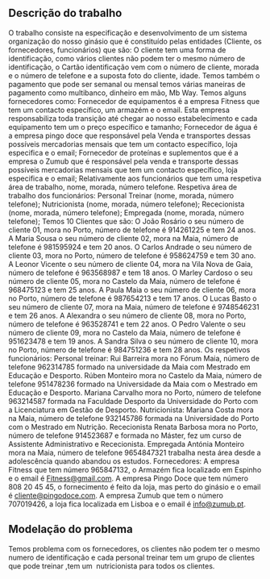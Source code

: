 


## Descrição do trabalho
O trabalho consiste na especificação e desenvolvimento de um sistema organização do nosso ginásio que é constituído pelas entidades (Cliente, os fornecedores, funcionários) que são:
O cliente tem uma forma de identificação, como vários clientes não podem ter o mesmo número de identificação, o Cartão identificação vem com o número de cliente, morada e o número de telefone e a suposta foto do cliente, idade.
Temos também o pagamento que pode ser semanal ou mensal temos várias maneiras de pagamento como multibanco, dinheiro em mão, Mb Way.
Temos alguns fornecedores como:
Fornecedor de equipamentos é a empresa Fitness que tem um contacto específico, um armazém e o email. Esta empresa responsabiliza toda transição até chegar ao nosso estabelecimento e cada equipamento tem um o preço específico e tamanho;
Fornecedor de água é a empresa pingo doce que responsável pela Venda e transportes dessas possíveis mercadorias mensais que tem um contacto específico, loja especifica e o email;
Fornecedor de proteínas e suplementos que é a empresa o Zumub que é responsável pela venda e transporte dessas possíveis mercadorias mensais que tem um contacto específico, loja especifica e o email;
Relativamente aos funcionários que tem uma respetiva área de trabalho, nome, morada, número telefone.
Respetiva área de trabalho dos funcionários:
Personal Treinar (nome, morada, número telefone);
Nutricionista (nome, morada, número telefone);
Rececionista (nome, morada, número telefone);
Empregada (nome, morada, número telefone);
Temos 10 Clientes que são:
O João Rosário o seu número de cliente 01, mora no Porto, número de telefone é 914261225 e tem 24 anos.
A Maria Sousa o seu número de cliente 02, mora na Maia, número de telefone é 981595924 e tem 20 anos.
O Carlos Andrade o seu número de cliente 03, mora no Porto, número de telefone é 958624759 e tem 30 ano.
A Leonor Vicente o seu número de cliente 04, mora na Vila Nova de Gaia, número de telefone é 963568987 e tem 18 anos.
O Marley Cardoso o seu número de cliente 05, mora no Castelo da Maia, número de telefone é 968475123 e tem 25 anos.
 A Paula Maia o seu número de cliente 06, mora no Porto, número de telefone é 987654213 e tem 17 anos.
O Lucas Basto o seu número de cliente 07, mora na Maia, número de telefone é 9748546231 e tem 26 anos.
A Alexandra o seu número de cliente 08, mora no Porto, número de telefone é 963528741 e tem 22 anos.
O Pedro Valente o seu número de cliente 09, mora no Castelo da Maia, número de telefone é 951623478 e tem 19 anos.
A Sandra Silva o seu número de cliente 10, mora no Porto, número de telefone é 984751236 e tem 28 anos.
Os respetivos funcionários:
Personal treinar:
Rui Barreira mora no Fórum Maia, número de telefone 962314785 formado na universidade da Maia com Mestrado em Educação e Desporto.
Rúben Monteiro mora no Castelo da Maia, número de telefone 951478236 formado na Universidade da Maia com o Mestrado em Educação e Desporto.
Mariana Carvalho mora no Porto, número de telefone 963214587 formada na Faculdade Desporto da Universidade do Porto com a Licenciatura em Gestão de Desporto.
Nutricionista:
Mariana Costa mora na Maia, número de telefone 932145786 formada na Universidade do Porto com o Mestrado em Nutrição.
Rececionista
Renata Barbosa mora no Porto, número de telefone 914523687 e formada no Máster, fez um curso de Assistente Administrativo e Rececionista.
Empregada
Antónia Monteiro mora na Maia, número de telefone 9654847321 trabalha nesta área desde a adolescência quando abandou os estudos.
Fornecedores:
 A empresa Fitness que tem número 965847132, o Armazém fica localizado em Espinho e o email é Fitness@gmail.com.
A empresa Pingo Doce que tem número 808 20 45 45, o fornecimento é feito da loja, mas perto do ginásio e o email é cliente@pingodoce.com.
A empresa Zumub que tem o número 707019426, a loja fica localizada em Lisboa e o email é info@zumub.pt.

## Modelação do problema

Temos problema com os fornecedores, os clientes não podem ter o mesmo numero de identificação e cada personal treinar tem um grupo de clientes que pode treinar ,tem um  nutricionista para todos os clientes.
